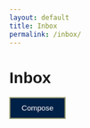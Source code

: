 ```yaml
---
layout: default
title: Inbox
permalink: /inbox/
---
```


<html lang="en">
<head>
    <meta charset="UTF-8">
    <meta name="viewport" content="width=device-width, initial-scale=1.0">
    <title>Email Message Page</title>
    <style>
        body {
            font-family: Arial, sans-serif;
        }
        .message {
            border: 1px solid #ccc;
            padding: 10px;
            margin-bottom: 10px;
        }
        .compose-btn {
            background-color: #002147;
            color: white;
            padding: 10px 20px;
            border: 2px solid black;
            cursor: pointer;
            text-decoration: none;
            display: inline-block;
            margin-bottom: 32px;
            border-color: #91976cff;
        }
    </style>
</head>
<body>
    <h1>Inbox</h1>
    <a href="{{site.baseurl}}/message/"><button class="compose-btn">Compose</button></a>
    <div id="inbox-messages"></div>
    <script>
        var local = "http://localhost:8911";
        var deployed = "https://jcc.stu.nighthawkcodingsociety.com";
        fetch(local + '/api/messages')
        .then(response => response.json())
        .then(data => {
            // Loop through the received data and create HTML elements to display each message
            const messageList = document.getElementById('inbox-messages');
            data.forEach(message => {
                if(message.to == localStorage.getItem("email")){
                    const listItem = document.createElement('div');
                    listItem.classList.add('message');
                    listItem.innerHTML = `
                        <strong>ID:</strong> ${message.id}<br>
                        <strong>To:</strong> ${message.to}<br>
                        <strong>From:</strong> ${message.from}<br>
                        <strong>Subject:</strong> ${message.subject}<br>
                        <p>${message.content}</p>
                    `;
                    messageList.appendChild(listItem);
                }
            });
        })
        .catch(error => {
            console.error('Error fetching data:', error);
        });
    </script>
</body>
</html>
